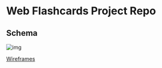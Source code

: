 # Web Flashcards Project Repo

## Schema

![img](http://i4.minus.com/itlN09t59aemF.png)


[Wireframes](https://www.dropbox.com/sh/b9b2zo6klsy80ad/4h2sZE7VfM)
